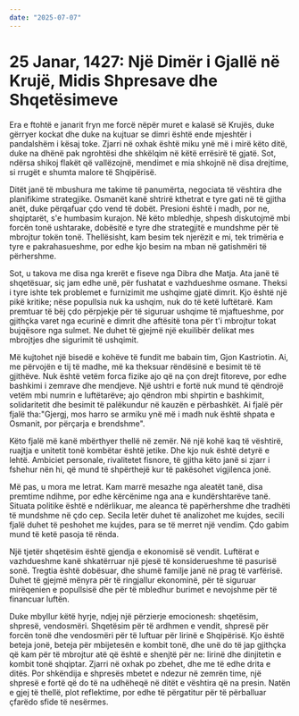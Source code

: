 ```yaml
---
date: "2025-07-07"
---
```


# 25 Janar, 1427: Një Dimër i Gjallë në Krujë, Midis Shpresave dhe Shqetësimeve

Era e ftohtë e janarit fryn me forcë nëpër muret e kalasë së Krujës, duke gërryer kockat dhe duke na kujtuar se dimri është ende mjeshtër i pandalshëm i kësaj toke.  Zjarri në oxhak është miku ynë më i mirë këto ditë, duke na dhënë pak ngrohtësi dhe shkëlqim në këtë errësirë të gjatë. Sot, ndërsa shikoj flakët që vallëzojnë, mendimet e mia shkojnë në disa drejtime, si rrugët e shumta malore të Shqipërisë.

Ditët janë të mbushura me takime të panumërta, negociata të vështira dhe planifikime strategjike.  Osmanët kanë shtrirë kthetrat e tyre gati në të gjitha anët, duke përqafuar çdo vend të dobët.  Presioni është i madh, por ne, shqiptarët, s'e humbasim kurajon.  Në këto mbledhje, shpesh diskutojmë mbi forcën tonë ushtarake, dobësitë e tyre dhe strategjitë e mundshme për të mbrojtur tokën tonë.  Thellësisht, kam besim tek njerëzit e mi, tek trimëria e tyre e pakrahasueshme, por edhe kjo besim na mban në gatishmëri të përhershme.

Sot, u takova me disa nga krerët e fiseve nga Dibra dhe Matja.  Ata janë të shqetësuar, siç jam edhe unë, për fushatat e vazhdueshme osmane.  Theksi i tyre ishte tek problemet e furnizimit me ushqime gjatë dimrit.  Kjo është një pikë kritike;  nëse popullsia nuk ka ushqim, nuk do të ketë luftëtarë.  Kam premtuar të bëj çdo përpjekje për të siguruar ushqime të mjaftueshme, por gjithçka varet nga ecurinë e dimrit dhe aftësitë tona për t'i mbrojtur tokat bujqësore nga sulmet.  Ne duhet të gjejmë një ekuilibër delikat mes mbrojtjes dhe sigurimit të ushqimit.

Më kujtohet një bisedë e kohëve të fundit me babain tim, Gjon Kastriotin. Ai, me përvojën e tij të madhe, më ka theksuar rëndësinë e besimit të të gjithëve. Nuk është vetëm forca fizike ajo që na çon drejt fitoreve, por edhe bashkimi i zemrave dhe mendjeve.  Një ushtri e fortë nuk mund të qëndrojë vetëm mbi numrin e luftëtarëve; ajo qëndron mbi shpirtin e bashkimit, solidaritetit dhe besimit të palëkundur në kauzën e përbashkët. Ai fjalë për fjalë tha:"Gjergj, mos harro se armiku ynë më i madh nuk është shpata e Osmanit, por përçarja e brendshme".

Këto fjalë më kanë mbërthyer thellë në zemër.  Në një kohë kaq të vështirë, ruajtja e unitetit tonë kombëtar është jetike.  Dhe kjo nuk është detyrë e lehtë. Ambiciet personale, rivalitetet fisnore, të gjitha këto janë si zjarr i fshehur nën hi, që mund të shpërthejë kur të pakësohet vigjilenca jonë.

Më pas, u mora me letrat.  Kam marrë mesazhe nga aleatët tanë, disa premtime ndihme, por edhe kërcënime nga ana e kundërshtarëve tanë.  Situata politike është e ndërlikuar, me aleanca të papërhershme dhe tradhëti të mundshme në çdo cep.  Secila letër duhet të analizohet me kujdes, secili fjalë duhet të peshohet me kujdes, para se të merret një vendim.  Çdo gabim mund të ketë pasoja të rënda.

Një tjetër shqetësim është gjendja e ekonomisë së vendit.  Luftërat e vazhdueshme kanë shkatërruar një pjesë të konsiderueshme të pasurisë sonë.  Tregtia është dobësuar, dhe shumë familje janë në prag të varfërisë.  Duhet të gjejmë mënyra për të ringjallur ekonominë, për të siguruar mirëqenien e popullsisë dhe për të mbledhur burimet e nevojshme për të financuar luftën.

Duke mbyllur këtë hyrje, ndjej një përzierje emocionesh: shqetësim, shpresë, vendosmëri.  Shqetësim për të ardhmen e vendit, shpresë për forcën tonë dhe vendosmëri për të luftuar për lirinë e Shqipërisë.  Kjo është beteja jonë, beteja për mbijetesën e kombit tonë, dhe unë do të jap gjithçka që kam për të mbrojtur atë që është e shenjtë për ne: lirinë dhe dinjitetin e kombit tonë shqiptar.  Zjarri në oxhak po zbehet, dhe me të edhe drita e ditës.  Por shkëndija e shpresës mbetet e ndezur në zemrën time, një shpresë e fortë që do të na udhëheqë në ditët e vështira që na presin.  Natën e gjej të thellë, plot reflektime, por edhe të përgatitur për të përballuar çfarëdo sfide të nesërmes.
